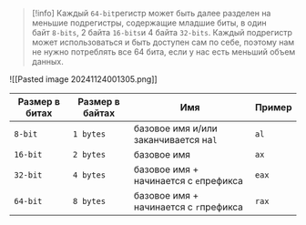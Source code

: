 
> [!info] 
> Каждый `64-bit`регистр может быть далее разделен на меньшие подрегистры, содержащие младшие биты, в один байт `8-bits`, 2 байта `16-bits`и 4 байта `32-bits`. Каждый подрегистр может использоваться и быть доступен сам по себе, поэтому нам не нужно потреблять все 64 бита, если у нас есть меньший объем данных.

![[Pasted image 20241124001305.png]]

| Размер в битах | Размер в байтах | Имя                                    | Пример |
| -------------- | --------------- | -------------------------------------- | ------ |
| `8-bit`        | `1 bytes`       | базовое имя и/или заканчивается на`l`  | `al`   |
| `16-bit`       | `2 bytes`       | базовое имя                            | `ax`   |
| `32-bit`       | `4 bytes`       | базовое имя + начинается с `e`префикса | `eax`  |
| `64-bit`       | `8 bytes`       | базовое имя + начинается с `r`префикса | `rax`  |
